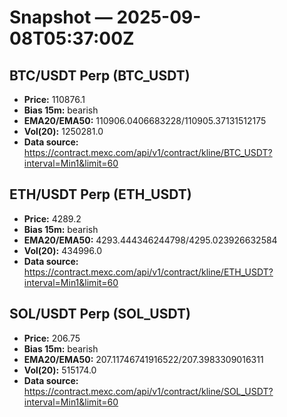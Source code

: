 # Snapshot — 2025-09-08T05:37:00Z

## BTC/USDT Perp (BTC_USDT)
- **Price:** 110876.1
- **Bias 15m:** bearish
- **EMA20/EMA50:** 110906.0406683228/110905.37131512175
- **Vol(20):** 1250281.0
- **Data source:** https://contract.mexc.com/api/v1/contract/kline/BTC_USDT?interval=Min1&limit=60

## ETH/USDT Perp (ETH_USDT)
- **Price:** 4289.2
- **Bias 15m:** bearish
- **EMA20/EMA50:** 4293.444346244798/4295.023926632584
- **Vol(20):** 434996.0
- **Data source:** https://contract.mexc.com/api/v1/contract/kline/ETH_USDT?interval=Min1&limit=60

## SOL/USDT Perp (SOL_USDT)
- **Price:** 206.75
- **Bias 15m:** bearish
- **EMA20/EMA50:** 207.11746741916522/207.3983309016311
- **Vol(20):** 515174.0
- **Data source:** https://contract.mexc.com/api/v1/contract/kline/SOL_USDT?interval=Min1&limit=60
